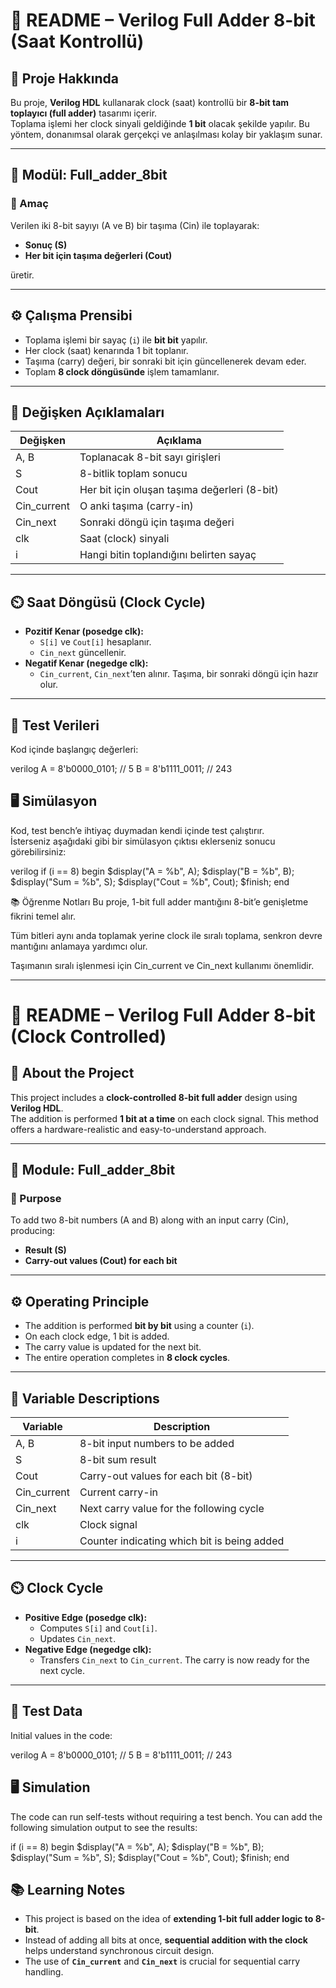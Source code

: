 # 📘 README – Verilog Full Adder 8-bit (Saat Kontrollü)

## 📖 Proje Hakkında

Bu proje, **Verilog HDL** kullanarak clock (saat) kontrollü bir **8-bit tam toplayıcı (full adder)** tasarımı içerir.  
Toplama işlemi her clock sinyali geldiğinde **1 bit** olacak şekilde yapılır. Bu yöntem, donanımsal olarak gerçekçi ve anlaşılması kolay bir yaklaşım sunar.

---

## 🧩 Modül: Full_adder_8bit

### 🎯 Amaç
Verilen iki 8-bit sayıyı (A ve B) bir taşıma (Cin) ile toplayarak:

- **Sonuç (S)**
- **Her bit için taşıma değerleri (Cout)**

üretir.

---

## ⚙️ Çalışma Prensibi

- Toplama işlemi bir sayaç (`i`) ile **bit bit** yapılır.
- Her clock (saat) kenarında 1 bit toplanır.
- Taşıma (carry) değeri, bir sonraki bit için güncellenerek devam eder.
- Toplam **8 clock döngüsünde** işlem tamamlanır.

---

## 📝 Değişken Açıklamaları

| Değişken     | Açıklama                                  |
|--------------|--------------------------------------------|
| A, B         | Toplanacak 8-bit sayı girişleri            |
| S            | 8-bitlik toplam sonucu                     |
| Cout         | Her bit için oluşan taşıma değerleri (8-bit)|
| Cin_current  | O anki taşıma (carry-in)                   |
| Cin_next     | Sonraki döngü için taşıma değeri           |
| clk          | Saat (clock) sinyali                       |
| i            | Hangi bitin toplandığını belirten sayaç    |

---

## ⏲️ Saat Döngüsü (Clock Cycle)

- **Pozitif Kenar (posedge clk):**
  - `S[i]` ve `Cout[i]` hesaplanır.
  - `Cin_next` güncellenir.
- **Negatif Kenar (negedge clk):**
  - `Cin_current`, `Cin_next`’ten alınır. Taşıma, bir sonraki döngü için hazır olur.

---

## 🧪 Test Verileri

Kod içinde başlangıç değerleri:

verilog
A = 8'b0000_0101;  // 5
B = 8'b1111_0011;  // 243



## 🖥️ Simülasyon

Kod, test bench’e ihtiyaç duymadan kendi içinde test çalıştırır.  
İsterseniz aşağıdaki gibi bir simülasyon çıktısı eklerseniz sonucu görebilirsiniz:

verilog
if (i == 8) begin
  $display("A     = %b", A);
  $display("B     = %b", B);
  $display("Sum   = %b", S);
  $display("Cout  = %b", Cout);
  $finish;
end


📚 Öğrenme Notları
Bu proje, 1-bit full adder mantığını 8-bit’e genişletme fikrini temel alır.

Tüm bitleri aynı anda toplamak yerine clock ile sıralı toplama, senkron devre mantığını anlamaya yardımcı olur.

Taşımanın sıralı işlenmesi için Cin_current ve Cin_next kullanımı önemlidir.

---

# 📘 README – Verilog Full Adder 8-bit (Clock Controlled)

## 📖 About the Project

This project includes a **clock-controlled 8-bit full adder** design using **Verilog HDL**.  
The addition is performed **1 bit at a time** on each clock signal. This method offers a hardware-realistic and easy-to-understand approach.

---

## 🧩 Module: Full_adder_8bit

### 🎯 Purpose
To add two 8-bit numbers (A and B) along with an input carry (Cin), producing:

- **Result (S)**
- **Carry-out values (Cout) for each bit**

---

## ⚙️ Operating Principle

- The addition is performed **bit by bit** using a counter (`i`).
- On each clock edge, 1 bit is added.
- The carry value is updated for the next bit.
- The entire operation completes in **8 clock cycles**.

---

## 📝 Variable Descriptions

| Variable     | Description                                 |
|--------------|---------------------------------------------|
| A, B         | 8-bit input numbers to be added             |
| S            | 8-bit sum result                            |
| Cout         | Carry-out values for each bit (8-bit)       |
| Cin_current  | Current carry-in                            |
| Cin_next     | Next carry value for the following cycle     |
| clk          | Clock signal                                |
| i            | Counter indicating which bit is being added |

---

## ⏲️ Clock Cycle

- **Positive Edge (posedge clk):**
  - Computes `S[i]` and `Cout[i]`.
  - Updates `Cin_next`.
- **Negative Edge (negedge clk):**
  - Transfers `Cin_next` to `Cin_current`. The carry is now ready for the next cycle.

---

## 🧪 Test Data

Initial values in the code:

verilog
A = 8'b0000_0101;  // 5
B = 8'b1111_0011;  // 243


## 🖥️ Simulation

The code can run self-tests without requiring a test bench.
You can add the following simulation output to see the results:


if (i == 8) begin
  $display("A     = %b", A);
  $display("B     = %b", B);
  $display("Sum   = %b", S);
  $display("Cout  = %b", Cout);
  $finish;
end


## 📚 Learning Notes

- This project is based on the idea of **extending 1-bit full adder logic to 8-bit**.
- Instead of adding all bits at once, **sequential addition with the clock** helps understand synchronous circuit design.
- The use of **`Cin_current`** and **`Cin_next`** is crucial for sequential carry handling.



